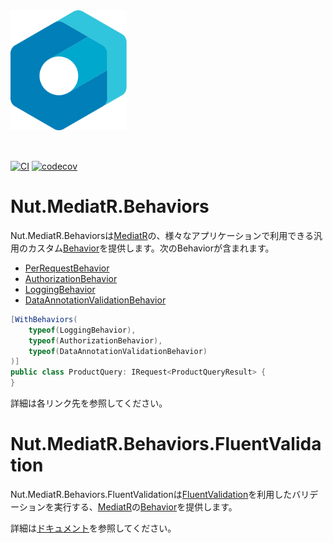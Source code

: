 <img src="./assets/logo/logo.svg" alt="logo" height="192px" style="margin-bottom:2rem;" />

[![CI](https://github.com/Archway-SharedLib/Nut.MediatR.Behaviors/workflows/CI/badge.svg)](https://github.com/Archway-SharedLib/Nut.MediatR.Behaviors/actions)
[![codecov](https://codecov.io/gh/Archway-SharedLib/Nut.MediatR.Behaviors/branch/main/graph/badge.svg)](https://codecov.io/gh/Archway-SharedLib/Nut.MediatR.Behaviors)

# Nut.MediatR.Behaviors

Nut.MediatR.Behaviorsは[MediatR]の、様々なアプリケーションで利用できる汎用のカスタム[Behavior](https://github.com/jbogard/MediatR/wiki/Behaviors)を提供します。次のBehaviorが含まれます。

- [PerRequestBehavior](./docs/PerRequestBehavior.md)
- [AuthorizationBehavior](./docs/AuthorizationBehavior.md)
- [LoggingBehavior](./docs/LoggingBehavior.md)
- [DataAnnotationValidationBehavior](./docs/DataAnnotationValidationBehavior.md)

```cs
[WithBehaviors(
    typeof(LoggingBehavior),
    typeof(AuthorizationBehavior),
    typeof(DataAnnotationValidationBehavior)
)]
public class ProductQuery: IRequest<ProductQueryResult> {
}
```

詳細は各リンク先を参照してください。

# Nut.MediatR.Behaviors.FluentValidation

Nut.MediatR.Behaviors.FluentValidationは[FluentValidation]を利用したバリデーションを実行する、[MediatR]の[Behavior](https://github.com/jbogard/MediatR/wiki/Behaviors)を提供します。

詳細は[ドキュメント](./docs/FluentValidationBehavior.md)を参照してください。

[MediatR]:https://github.com/jbogard/MediatR
[FluentValidation]:https://fluentvalidation.net/
